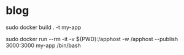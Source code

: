 # blog


sudo docker build . -t my-app

sudo docker run --rm -it -v ${PWD}:/apphost -w /apphost --publish 3000:3000 my-app /bin/bash
